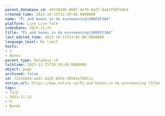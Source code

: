 ```yaml
---
parent_database_id: e9339446-880f-4ef0-8ad7-8ad1f507dded
created_time: 2023-10-15T22:39:00.0000000
name: "Pi and bones in da evvveeening\U0001F3A4"
platform: Line Live Talk
indexDate: 2023-11-25
title: "Pi and bones in da evvveeening\U0001F3A4"
last_edited_time: 2023-10-15T23:05:00.0000000
language_level: No limit
hosts:
- π
- Bones
parent_type: database_id
talktime: 2023-11-25T20:30:00.0000000
object: page
archived: false
id: 7223e894-aa51-432b-892e-58501ef68111
notion_url: https://www.notion.so/Pi-and-bones-in-da-evvveeening-7223e894aa51432b892e58501ef68111
tags:
- Talk
- 2023-11-25
- π
- Bones
---
```



   
   
   
   

   
























